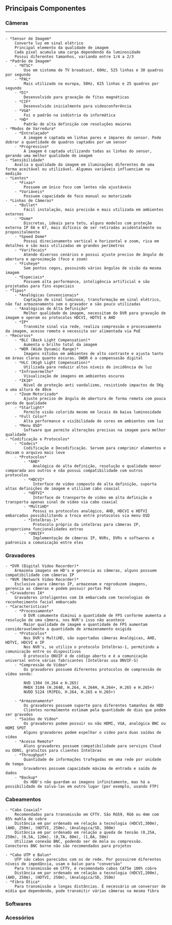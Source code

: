 ## Principais Componentes

### Câmeras
---
	- *Sensor de Imagem*
		Converte luz em sinal elétrico
		Principal elemento da qualidade de imagem
		Cada píxel acumula uma carga dependendo da luminosidade
		Possui diferentes tamanhos, variando entre 1/4 a 2/3
	- *Padrão de Imagem*
		- *NTSC*
			Uso em sistema de TV broadcast, 60Hz, 525 linhas e 30 quadros por segundo
		- *PAL*
			Mais utilizado na europa, 50Hz, 625 linhas e 25 quadros por segundo
		- *D1*
			Desenvolvido para gravação de fitas magnéticas
		- *CIF*
			Desenvolvido inicialmente para videoconferência
		- *VGA*
			Foi o padrão na indústria da informática
		- *HD*
			Padrão de alta definição com resoluções maiores
	- *Modos de Varredura*
		- *Entrelaçado*
			A imagem é captada em linhas pares e ímpares do sensor. Pode dobrar a quantidade de quadros captados por um sensor
		- *Progressivo*
			A imagem é captada utilizando todas as linhas do sensor, gerando uma melhor qualidade de imagem
	- *Sensibilidade*
		Avalia a qualidade da imagem em iluminações diferentes de uma forma aceitável ou utilizável. Algumas variáveis influenciam na medição
	- *Lentes*
		- *Fixas*
			Possuem um único foco com lentes não ajustáveis
		- *Variáveis*
			Possuem capacidade de foco manual ou motorizado
	- *Linhas de Câmeras*
		- *Bullet*
			Fácil instalação, mais precisão e mais utilizada em ambientes externos
		- *Dome*
			Discretas, ideais para teto, alguns modelos com proteção externa IP 66 e 67, mais difíceis de ser retiradas acidentalmente ou propositalmente
		- *Speed Dome*
			Possui direcionamento vertical e horizontal e zoom, rica em detalhes e são mais utilizadas em grandes perímetros
		- *Varifocais*
			Atende diversos cenários e possui ajuste preciso de ângulo de abertura e aproximação (foco e zoom)
		- *Fisheye*
			Sem pontos cegos, possuindo vários ângulos de visão da mesma imagem
		- *Especiais*
			Possuem alta performance, inteligência artificial e são projetadas para fins especiais
	- *Tipos*
		- *Analógicas Convencionais* 
			Captação de sinal luminoso, transformação em sinal elétrico, não faz armazenamento sem o gravador e são pouco utilizadas
		- *Analógicas de Alta Definição*
			Melhor qualidade de imagem, necessitam do DVR para gravação de imagem e operam os protocolos HDCVI, HDTVI e AHD
		- *IP*
			Transmite sinal via rede, realiza compressão e processamento da imagem, acesso remoto e necessita ser alimentada via PoE
	- *Recursos*
		- *BLC (Back Light Compensation)*
			Aumenta o brilho total da imagem
		- *WDR (Wide Dynamic Range)*
			Imagens nítidas em ambientes de alto contraste e ajusta tanto em áreas claras quanto escuras. DWDR é a compensasão digital
		- *HLC (High Light Compensation)*
			Utilizada para reduzir altos níveis de incidência de luz
		- *Infravermelho*
			Visualização de imagens em ambientes escuros
		- *IK10*
			Nível de proteção anti vandalismo, resistindo impactos de 5Kg a uma altura de 40cm
		- *Zoom Motorizado*
			Ajuste preciso de ângulo de abertura de forma remota com pouca perda de qualidade
		- *Starlight*
			Permite visão colorida mesmo em locais de baixa luminosidade
		- *Full Color*
			Alta performance e visibilidade de cores em ambientes sem luz
		- *Menu OSD*
			Software que permite alterações precisas na imagem para melhor qualidade
	- *Codificação e Protocolos*
		- *Codecs*
			Codificação e Decodificação. Servem para comprimir elementos e deixam o arquivo mais leve
		- *Protocolos*
			- *AHD*
				Analógica de alta definição, resolução e qualidade menor comparada aos outros e não possui compatibilidade com outros protocolos
			- *HDCVI*
				Interface de vídeo composto de alta definição, suporta altas definições de imagem e utilizam cabo coaxial
			- *HDTVI*
				Interface de transporte de vídeo em alta definição e transporta apenas sinal de vídeo via cabo coaxial
			- *MultiHD*
				Possui os protocolos analógico, AHD, HDCVI e HDTVI embarcados possibilitando a troca entre protocolos via menu OSD
			- *Intelbras-1*
				Protocolo próprio da intelbras para câmeras IP, proporciona funcionalidades extras
			- *ONVIF*
				Implementação de câmeras IP, NVRs, DVRs e softwares e padroniza a comunicação entre eles
		
### Gravadores
	- *DVR (Digital Video Recorder)*
		Armazena imagens em HD's e gerencia as câmeras, alguns possuem compatibilidade com câmeras IP
	- *NVR (Network Video Recorder)*
		Esclusivo para câmeras IP, armazenam e reproduzem imagens, gerencia as câmeras e podem possuir portas PoE
	- *Gravadores IA*
		Gravadores inteligentes com IA embarcada com tecnologias de reconhecimento facial embarcado
	- *Características*
		- *Processamento*
			O DVR comumente diminui a quantidade de FPS conforme aumenta a resolução de uma câmera, nos NVR's isso não acontece
			Maior qualidade de imagem e quantidade de FPS aumentam consideravelmente a quantidade de armazenamento exigida
		- *Protocolos*
			Nos DVR's MultiHD, são suportadas câmeras Analógicas, AHD, HDTVI, HDCVI e IP
			Nos NVR's, se utiliza o protocolo Intelbras-1, permitindo a comunicação entre os dispositivos
			O protocolo ONVIF é de código aberto e é a comunicação universal entre várias fabricantes (Intelbras usa ONVIF-S)
		- *Compressão de Vídeo*
			Os gravadores possuem diferentes protocolos de compressão de vídeo sendo:
		
			NVD 1304 (H.264 e H.265)
			MHDX 3104 (H.264B, H.264, H.264H, H.264+, H.265 e H.265+)
			NVDD 5124 (MJPEG, H.264, H.265 e H.265+)

		- *Armazenamento*
			Os gravadores possuem suporte para diferentes tamanhos de HDD
			Clientes normalmente estimam pela quantidade de dias que podem ser gravados
		- *Saídas de Vídeo*
			Os gravadores podem possuir ou não HDMI, VGA, analógica BNC ou HDMI SPOT
			Alguns gravadores podem espelhar o vídeo para duas saídas de vídeo
		- *Acesso Remoto*
			Aluns gravadores possuem compatibilidade para serviços Cloud ou DDNS, gratuítos para clientes Intelbras
		- *Throughput*
			Quantidade de informações trafegadas em uma rede por unidade de tempo
			Gravadores possuem capacidade máxima de entrada e saída de dados
		- *Backup*
			Os HDD's não guardam as imagens infinitamente, mas há a possibilidade de salva-las em outro lugar (por exemplo, usando FTP)
			
### Cabeamentos
	- *Cabo Coaxial*
		Recomendados para transmissão em CFTV. São RG59, RG6 ou 4mm com 85% mahla de cobre
		Distância em par ordenado em relação a tecnologia (HDCVI,300m), (AHD, 250m), (HDTVI, 250m), (Analógica/SD, 300m)
		Distância em par ordenado em relação a queda de tensão (0,25A, 250m), (0,5A, 120m), (0,7A, 80m), (1,0A, 50m)
		Utilizam conexão BNC, podendo ser de mola ou compressão. Conectores BNC borne não são recomendados para projetos
		
	- *Cabo UTP e Balun*
		UTP são cabos parecidos com os de rede. Por possuirem diferentes níveis de impedância, usam o balun para "conversão"
		Para transmissão em CFTV, é recomendado cabos CAT5e 100% cobre
		Distância em par ordenado em relação a tecnologia (HDCVI,200m), (AHD, 250m), (HDTVI, 250m), (Analógica/SD, 350m)
	- *Fibra Ótica*
		Para transmissão a longas distâncias. É necessário um conversor de mídia que dependendo, pode transmitir várias câmeras na mesma fibra
		
### Softwares
### Acessórios
